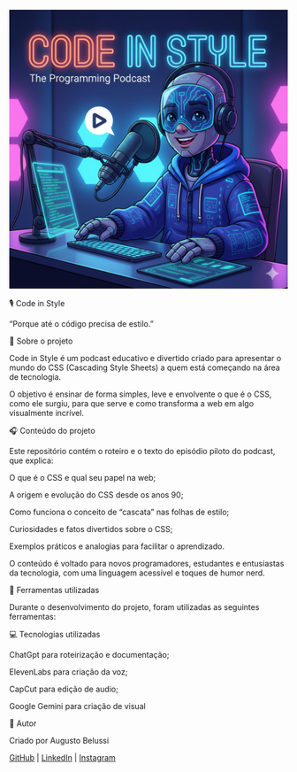 ![Logo do Podcast](assets/logo_podcast.png)


🎙️ Code in Style

“Porque até o código precisa de estilo.”


🧠 Sobre o projeto

Code in Style é um podcast educativo e divertido criado para apresentar o mundo do CSS (Cascading Style Sheets) a quem está começando na área de tecnologia.

O objetivo é ensinar de forma simples, leve e envolvente o que é o CSS, como ele surgiu, para que serve e como transforma a web em algo visualmente incrível.

🎧 Conteúdo do projeto

Este repositório contém o roteiro e o texto do episódio piloto do podcast, que explica:

O que é o CSS e qual seu papel na web;

A origem e evolução do CSS desde os anos 90;

Como funciona o conceito de “cascata” nas folhas de estilo;

Curiosidades e fatos divertidos sobre o CSS;

Exemplos práticos e analogias para facilitar o aprendizado.

O conteúdo é voltado para novos programadores, estudantes e entusiastas da tecnologia, com uma linguagem acessível e toques de humor nerd.


🧰 Ferramentas utilizadas

Durante o desenvolvimento do projeto, foram utilizadas as seguintes ferramentas:

💻 Tecnologias utilizadas

ChatGpt para roteirização e documentação;

ElevenLabs para criação da voz;

CapCut para edição de audio;

Google Gemini para criação de visual


💬 Autor

Criado por Augusto Belussi

[GitHub](https://github.com/Augusto-Belussi/Podcast_IA_generative) | [LinkedIn](www.linkedin.com/in/augustobelussi) | [Instagram](https://www.instagram.com/augusto_belussi)

